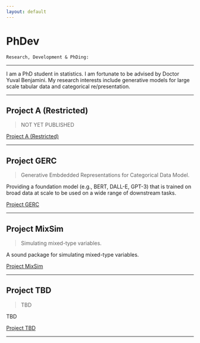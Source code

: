 ```yaml
---
layout: default
---
```


# PhDev   


```
Research, Development & PhDing:  
```    

  
* * *  
I am a PhD student in statistics. I am fortunate to be advised by Doctor Yuval Benjamini. 
My research interests include generative models for large scale tabular data and categorical re/presentation. 

* * *   
  


## Project A (Restricted)  

> NOT YET PUBLISHED  
  
[Project A (Restricted)](https://kod5kod.github.io/PhDev/pages/A.html)

* * *   


## Project GERC 

> Generative Embdedded Representations for Categorical Data Model.

Providing  a foundation model (e.g., BERT, DALL-E, GPT-3) that is trained on broad data at scale to be used on a wide range of downstream tasks.
  
[Project GERC](https://kod5kod.github.io/PhDev/pages/gerc.html)

* * * 


##  Project MixSim

> Simulating mixed-type variables.

A sound package for simulating mixed-type variables. 

[Project MixSim](https://kod5kod.github.io/PhDev/pages/MixSim.html)

* * *   


##  Project TBD

> TBD

TBD

[Project TBD](https://kod5kod.github.io/PhDev/pages/tbd.html)

* * *   